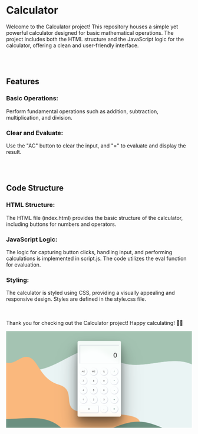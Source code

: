 # Calculator

Welcome to the Calculator project! This repository houses a simple yet powerful calculator designed for basic mathematical operations. The project includes both the HTML structure and the JavaScript logic for the calculator, offering a clean and user-friendly interface.


<br></br>
## Features


### Basic Operations:
Perform fundamental operations such as addition, subtraction, multiplication, and division.


### Clear and Evaluate:
Use the "AC" button to clear the input, and "=" to evaluate and display the result.


<br></br>
## Code Structure


### HTML Structure:
The HTML file (index.html) provides the basic structure of the calculator, including buttons for numbers and operators.


### JavaScript Logic:
The logic for capturing button clicks, handling input, and performing calculations is implemented in script.js. The code utilizes the eval function for evaluation.


### Styling:
The calculator is styled using CSS, providing a visually appealing and responsive design. Styles are defined in the style.css file.


<br></br>
Thank you for checking out the Calculator project! Happy calculating! 🧮✨
<br>


![CalculatorHeaderProject](https://github.com/Chaserdamo/Calculator/blob/4b495f6483fa7505ca76b2c1a377ea0d1cf20395/img/CalculatorHeaderProject.png)
